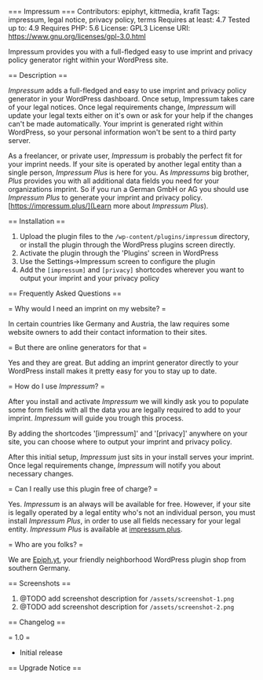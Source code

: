 === Impressum ===
Contributors: epiphyt, kittmedia, krafit
Tags: impressum, legal notice, privacy policy, terms
Requires at least: 4.7
Tested up to: 4.9
Requires PHP: 5.6
License: GPL3
License URI: https://www.gnu.org/licenses/gpl-3.0.html

Impressum provides you with a full-fledged easy to use imprint and privacy policy generator right within your WordPress site.

== Description ==

_Impressum_ adds a full-fledged and easy to use imprint and privacy policy generator in your WordPress dashboard. Once setup, Impressum takes care of your legal notices. Once legal requirements change, _Impressum_ will update your legal texts either on it's own or ask for your help if the changes can't be made automatically. Your imprint is generated right within WordPress, so your personal information won't be sent to a third party server.

As a freelancer, or private user, _Impressum_ is probably the perfect fit for your imprint needs. If your site is operated by another legal entity than a single person, _Impressum Plus_ is here for you. As _Impressums_ big brother, _Plus_ provides you with all additional data fields you need for your organizations imprint.
So if you run a German GmbH or AG you should use _Impressum Plus_ to generate your imprint and privacy policy. [https://impressum.plus/](Learn more about _Impressum Plus_).


== Installation ==

1. Upload the plugin files to the `/wp-content/plugins/impressum` directory, or install the plugin through the WordPress plugins screen directly.
1. Activate the plugin through the 'Plugins' screen in WordPress
1. Use the Settings->Impressum screen to configure the plugin
1. Add the `[impressum]` and `[privacy]` shortcodes wherever you want to output your imprint and your privacy policy


== Frequently Asked Questions ==

= Why would I need an imprint on my website? =

In certain countries like Germany and Austria, the law requires some website owners to add their contact information to their sites.

= But there are online generators for that =

Yes and they are great. But adding an imprint generator directly to your WordPress install makes it pretty easy for you to stay up to date.

= How do I use _Impressum_? =

After you install and activate _Impressum_ we will kindly ask you to populate some form fields with all the data you are legally required to add to your imprint. _Impressum_ will guide you trough this process.

By adding the shortcodes '[impressum]' and '[privacy]' anywhere on your site, you can choose where to output your imprint and privacy policy.

After this initial setup, _Impressum_ just sits in your install serves your imprint. Once legal requirements change, _Impressum_ will notify you about necessary changes.

= Can I really use this plugin free of charge? =

Yes. _Impressum_ is an always will be available for free. However, if your site is legally operated by a legal entity who's not an individual person, you must install _Impressum Plus_, in order to use all fields necessary for your legal entity. _Impressum Plus_ is available at [impressum.plus](https://impressum.plus/).

= Who are you folks? =

We are [Epiph.yt](https://epiph.yt/), your friendly neighborhood WordPress plugin shop from southern Germany.

== Screenshots ==

1. @TODO add screenshot description for  `/assets/screenshot-1.png`
2. @TODO add screenshot description for  `/assets/screenshot-2.png`

== Changelog ==

= 1.0 =
* Initial release

== Upgrade Notice ==